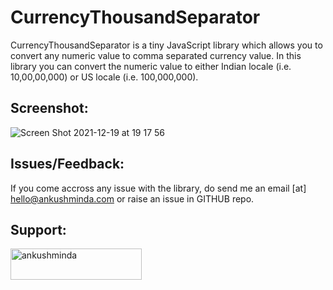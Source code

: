 # CurrencyThousandSeparator


CurrencyThousandSeparator is a tiny JavaScript library which allows you to convert any numeric value to comma separated currency value. In this library you can convert the numeric value to either Indian locale (i.e. 10,00,00,000) or US locale (i.e. 100,000,000).


<h2>Screenshot:</h2>

![Screen Shot 2021-12-19 at 19 17 56](https://user-images.githubusercontent.com/26448060/146677225-fc65000d-02a7-485e-8070-5533a5c460f0.png)


<h2>Issues/Feedback:</h2>

If you come accross any issue with the library, do send me an email [at] hello@ankushminda.com or raise an issue in GITHUB repo.


<h2 align="left">Support:</h2>
<p><a href="https://www.buymeacoffee.com/ankushminda"> <img align="left" src="https://cdn.buymeacoffee.com/buttons/v2/default-yellow.png" height="50" width="210" alt="ankushminda" /></a></p>


